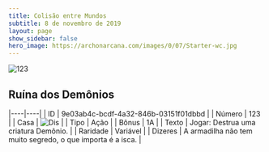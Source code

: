 ```yaml
---
title: Colisão entre Mundos
subtitle: 8 de novembro de 2019
layout: page
show_sidebar: false
hero_image: https://archonarcana.com/images/0/07/Starter-wc.jpg
---
```


![123](https://cdn.keyforgegame.com/media/card_front/pt/452_123_JG9X8FWHWJG8_pt.png)

## Ruína dos Demônios

|----|----|
| ID | 9e03ab4c-bcdf-4a32-846b-03151f01dbbd |
| Número | 123 |
| Casa | ![Dis](https://archonarcana.com/images/thumb/e/e8/Dis.png/22px-Dis.png "Dis") |
| Tipo | Ação |
| Bônus | 1A |
| Texto | Jogar: Destrua uma criatura Demônio. |
| Raridade | Variável |
| Dizeres | A armadilha não tem muito segredo,  o que importa é a isca. |
